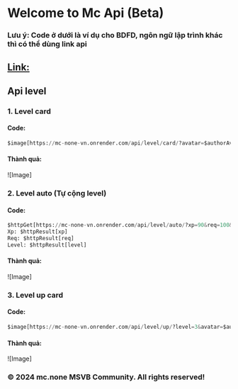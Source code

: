 # Welcome to Mc Api (Beta)
### Lưu ý: Code ở dưới là ví dụ cho BDFD, ngôn ngữ lập trình khác thì có thể dùng link api
## [Link:](https://mc-none-vn.onrender.com)


## Api level

### 1. Level card
#### Code:
```python
$image[https://mc-none-vn.onrender.com/api/level/card/?avatar=$authorAvatar&username=$username&level=1&xp=10&req=100&color_bg=$url[encode;#ff0000]&color_xp=$url[encode;#00e500]&color_font=$url[encode;white]&color_xp_bg=$url[encode;#ff0000]]
```
#### Thành quả:
![Image]

### 2. Level auto (Tự cộng level)
#### Code:
```python
$httpGet[https://mc-none-vn.onrender.com/api/level/auto/?xp=90&req=100&level=2&add=5]
Xp: $httpResult[xp]
Req: $httpResult[req]
Level: $httpResult[level]
```
#### Thành quả:
![Image]

### 3. Level up card
#### Code:
```python
$image[https://mc-none-vn.onrender.com/api/level/up/?level=3&avatar=$authorAvatar]
```
#### Thành quả:
![Image]


### © 2024 mc.none MSVB Community. All rights reserved!
